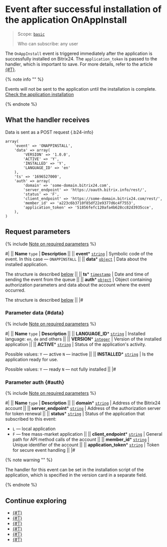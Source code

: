 # Event after successful installation of the application OnAppInstall

> Scope: [`basic`](../../scopes/permissions.md)
>
> Who can subscribe: any user

The `OnAppInstall` event is triggered immediately after the application is successfully installed on Bitrix24. The `application_token` is passed to the handler, which is important to save. For more details, refer to the article [{#T}](../../events/safe-event-handlers.md).

{% note info "" %}

Events will not be sent to the application until the installation is complete. [Check the application installation](../../../settings/app-installation/installation-finish.md)

{% endnote %}

## What the handler receives

Data is sent as a POST request {.b24-info}

```
array(
    'event' => 'ONAPPINSTALL',
    'data' => array(
        'VERSION' => '1.0.0',
        'ACTIVE' => 'Y',
        'INSTALLED' => 'Y',
        'LANGUAGE_ID' => 'en'
    ),
    'ts' => '1696527000',
    'auth' => array(
        'domain' => 'some-domain.bitrix24.com',
        'server_endpoint' => 'https://oauth.bitrix.info/rest/',   
        'status' => 'F',
        'client_endpoint' => 'https://some-domain.bitrix24.com/rest/',   
        'member_id' => 'a223c6b3710f85df22e9377d6c4f7553',
        'application_token' => '51856fefc120afa4b628cc82d3935cce',        
    ),
)
```

## Request parameters

{% include [Note on required parameters](../../../_includes/required.md) %}

#|
|| **Name**
`type` | **Description** ||
|| **event***
[`string`](../../data-types.md) | Symbolic code of the event. In this case — `ONAPPINSTALL` ||
|| **data***
[`object`](../../data-types.md) | Data about the installed application.

The structure is described [below](#data) ||
|| **ts***
[`timestamp`](../../data-types.md) | Date and time of sending the event from the queue ||
|| **auth***
[`object`](../../data-types.md) | Object containing authorization parameters and data about the account where the event occurred.

The structure is described [below](#auth) ||
|#

### Parameter data {#data}

{% include [Note on required parameters](../../../_includes/required.md) %}

#|
|| **Name**
`type` | **Description** ||
|| **LANGUAGE_ID***
[`string`](../../data-types.md) | Installed language: `en`, `de` and others ||
|| **VERSION***
[`integer`](../../data-types.md) | Version of the installed application ||
|| **ACTIVE***
[`string`](../../data-types.md) | Status of the application's activity. 

Possible values:
`Y` — active
`N` — inactive ||
|| **INSTALLED***
[`string`](../../data-types.md) | Is the application ready for use. 

Possible values: 
`Y` — ready
`N` — not fully installed ||
|#

### Parameter auth {#auth}

{% include [Note on required parameters](../../../_includes/required.md) %}

#|
|| **Name**
`type` | **Description** ||
|| **domain***
[`string`](../../data-types.md) | Address of the Bitrix24 account ||
|| **server_endpoint***
[`string`](../../data-types.md) | Address of the authorization server for token renewal ||
|| **status***
[`string`](../../data-types.md) | Status of the application that subscribed to this event:

- `L` — local application
- `F` — free mass-market application
||
|| **client_endpoint***
[`string`](../../data-types.md) | General path for API method calls of the account ||
|| **member_id***
[`string`](../../data-types.md) | Unique identifier of the account ||
|| **application_token***
[`string`](../../data-types.md) | Token for secure event handling ||
|#

{% note warning "" %}

 The handler for this event can be set in the installation script of the application, which is specified in the version card in a separate field.

{% endnote %}

## Continue exploring

- [{#T}](../../events/index.md)
- [{#T}](../../events/event-bind.md)
- [{#T}](./on-app-payment.md)
- [{#T}](./on-app-method-confirm.md)
- [{#T}](./on-user-add.md)
- [{#T}](./on-app-uninstall.md)